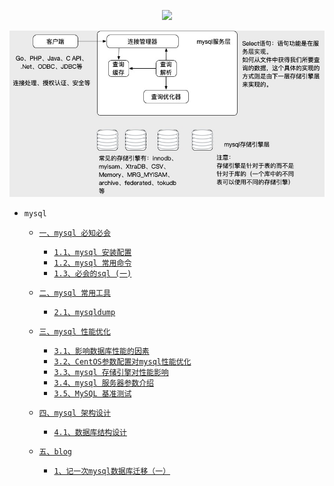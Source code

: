 <p align="center">
  <a href="#">
      <img height="50" src="https://simpleicons.org/icons/mysql.svg">
  </a>
</p>


<p align='left'>

![image](./asset/mysql体系架构图.jpg)

- `mysql`
  - [`一、mysql 必知必会`]()
    - [`1.1、mysql 安装配置`](./1.1、mysql安装配置.md)
    - [`1.2、mysql 常用命令`](./1.2、mysql常用命令.md)
    - [`1.3、必会的sql (一)`](./1.3、必会的sql(一).md)
  
  - [`二、mysql 常用工具`]()
    - [`2.1、mysqldump`](./2.1、mysqldump.md)
  
  - [`三、mysql 性能优化`]()
    - [`3.1、影响数据库性能的因素`](./3.1、影响数据库性能的因素.md)
    - [`3.2、CentOS参数配置对mysql性能优化`](./3.2、CentOS参数配置对mysql性能优化.md)
    - [`3.3、mysql 存储引擎对性能影响`](./3.3、mysql存储引擎对性能影响.md)
    - [`3.4、mysql 服务器参数介绍`](./3.4、mysql服务器参数介绍.md)
    - [`3.5、MySQL 基准测试`](./3.5、MySQL基准测试.md)
    
  - [`四、mysql 架构设计`]()
    - [`4.1、数据库结构设计`](./4.1、数据库结构设计.md)

  - [`五、blog`]()
    - [`1、记一次mysql数据库迁移（一）`](./blog/记一次mysql数据库迁移（一）.md)

</p>